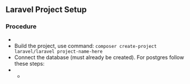 ## Laravel Project Setup

### Procedure
* 
* Build the project, use command: ```composer create-project laravel/laravel project-name-here```
* Connect the database (must already be created). For postgres follow these steps:
* * 